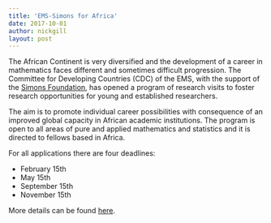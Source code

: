 ```yaml
---
title: 'EMS-Simons for Africa'
date: 2017-10-01
author: nickgill
layout: post
---
```


The African Continent is very diversified and the development of a career in mathematics faces different and sometimes difficult progression. The Committee for Developing Countries (CDC) of the EMS, with the support of the <a href="http://www.simonsfoundation.org">Simons Foundation</a>, has opened a program of research visits to foster research opportunities for young and established researchers.

The aim is to promote individual career possibilities with consequence of an improved global capacity in African academic institutions. The program is open to all areas of pure and applied mathematics and statistics and it is directed to fellows based in Africa.

For all applications there are four deadlines:

 * February 15th
 * May 15th
 * September 15th
 * November 15th

More details can be found <a href = "http://euro-math-soc.eu/ems-simons-africa">here</a>.

